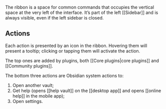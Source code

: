 The ribbon is a space for common commands that occupies the vertical space at the very left of the interface. It’s part of the left [[Sidebar]] and is always visible, even if the left sidebar is closed.

## Actions

Each action is presented by an icon in the ribbon. Hovering them will present a tooltip; clicking or tapping them will activate the action.

The top ones are added by plugins, both [[Core plugins|core plugins]] and [[Community plugins]].

The bottom three actions are Obsidian system actions to:

1. Open another vault;
2. Get help (opens [[help vault]] on the [[desktop app]] and opens [[online help]] in the mobile app);
3. Open settings.

